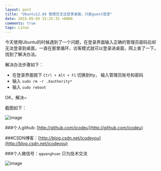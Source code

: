 ```yaml
---
layout: post
title: "Ubuntu12.04 管理员无法登录桌面，只能guest登录"
date: 2015-05-03 15:25:33 +0800
comments: true
tags: Linux
---
```


今天使用Ubuntu的时候遇到了一个问题，在登录界面输入正确的管理员密码后却无法登录到桌面，一直在那里循环，访客模式就可以登录进桌面，网上查了一下，找到了解决办法。

<!--more-->

解决办法步骤如下：

- 在登录界面按下  `Ctrl + Alt + F1` 切换到tty， 输入管理员账号和密码
- 输入 `sudo rm -r .Xauthority*`
- 输入 `sudo reboot`

OK，解决~

截图如下：

![image](http://7xivx9.com1.z0.glb.clouddn.com/Ubuntu1204.png)


###个人github:  [http://github.com/icodeu](http://github.com/icodeu)

###CSDN博客：[http://blog.csdn.net/icodeyou](http://blog.csdn.net/icodeyou)

###个人微信号：`qqwanghuan`  只为技术交流

![image](http://7xivx9.com1.z0.glb.clouddn.com/wxqrcode_260.png)
